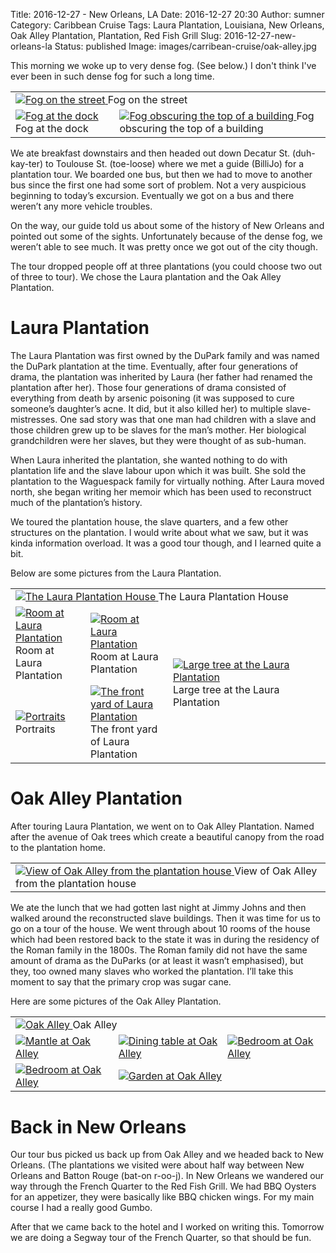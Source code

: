 Title: 2016-12-27 - New Orleans, LA
Date: 2016-12-27 20:30
Author: sumner
Category: Caribbean Cruise
Tags: Laura Plantation, Louisiana, New Orleans, Oak Alley Plantation, Plantation, Red Fish Grill
Slug: 2016-12-27-new-orleans-la
Status: published
Image: images/carribean-cruise/oak-alley.jpg

This morning we woke up to very dense fog. (See below.) I don't think I've ever
been in such dense fog for such a long time.

<table class="gallery">
  <tr>
    <td colspan="2">
      <a href="images/carribean-cruise/fog-street.jpg" target="_blank">
        <img src="images/carribean-cruise/fog-street.jpg" alt="Fog on the street" />
      </a>
      Fog on the street
    </td>
  </tr>

  <tr>
    <td>
      <a href="images/carribean-cruise/fog-dock.jpg" target="_blank">
        <img src="images/carribean-cruise/fog-dock.jpg" alt="Fog at the dock" />
      </a>
      Fog at the dock
    </td>
    <td>
      <a href="images/carribean-cruise/fog-building.jpg" target="_blank">
        <img src="images/carribean-cruise/fog-building.jpg" alt="Fog obscuring the top of a building" />
      </a>
      Fog obscuring the top of a building
    </td>
  </tr>
</table>

We ate breakfast downstairs and then headed out down Decatur St.  (duh-kay-ter)
to Toulouse St. (toe-loose) where we met a guide (BilliJo) for a plantation
tour. We boarded one bus, but then we had to move to another bus since the first
one had some sort of problem. Not a very auspicious beginning to today’s
excursion. Eventually we got on a bus and there weren’t any more vehicle
troubles.

On the way, our guide told us about some of the history of New Orleans and
pointed out some of the sights. Unfortunately because of the dense fog, we
weren’t able to see much. It was pretty once we got out of the city though.

The tour dropped people off at three plantations (you could choose two out of
three to tour). We chose the Laura plantation and the Oak Alley Plantation.

# Laura Plantation

The Laura Plantation was first owned by the DuPark family and was named the
DuPark plantation at the time. Eventually, after four generations of drama, the
plantation was inherited by Laura (her father had renamed the plantation after
her). Those four generations of drama consisted of everything from death by
arsenic poisoning (it was supposed to cure someone’s daughter’s acne. It did,
but it also killed her) to multiple slave-mistresses. One sad story was that one
man had children with a slave and those children grew up to be slaves for the
man’s mother. Her biological grandchildren were her slaves, but they were
thought of as sub-human.

When Laura inherited the plantation, she wanted nothing to do with plantation
life and the slave labour upon which it was built. She sold the plantation to
the Waguespack family for virtually nothing. After Laura moved north, she began
writing her memoir which has been used to reconstruct much of the plantation’s
history.

We toured the plantation house, the slave quarters, and a few other structures
on the plantation. I would write about what we saw, but it was kinda information
overload. It was a good tour though, and I learned quite a bit.

Below are some pictures from the Laura Plantation.

<table class="gallery">
  <tr class="picture-row">
    <td colspan="4">
      <a href="images/carribean-cruise/laura-house.jpg" target="_blank">
        <img src="images/carribean-cruise/laura-house.jpg" alt="The Laura
          Plantation House" />
      </a>
      The Laura Plantation House
    </td>
  </tr>
  <tr>
    <td>
      <a href="images/carribean-cruise/laura-room.jpg" target="_blank">
        <img src="images/carribean-cruise/laura-room.jpg" alt="Room at Laura
          Plantation" />
      </a>
      Room at Laura Plantation
    </td>
    <td>
      <a href="images/carribean-cruise/laura-crib.jpg" target="_blank">
        <img src="images/carribean-cruise/laura-crib.jpg" alt="Room at Laura
          Plantation" />
      </a>
      Room at Laura Plantation
    </td>
    <td width="50%" colspan="2" rowspan="2">
      <a href="images/carribean-cruise/laura-tree.jpg" target="_blank">
        <img src="images/carribean-cruise/laura-tree.jpg" alt="Large tree at the
          Laura Plantation" />
      </a>
      Large tree at the Laura Plantation
    </td>
  </tr>
  <tr>
    <td>
      <a href="images/carribean-cruise/laura-portraits.jpg" target="_blank">
        <img src="images/carribean-cruise/laura-portraits.jpg" alt="Portraits" />
      </a>
      Portraits
    </td>
    <td>
      <a href="images/carribean-cruise/laura-yard.jpg" target="_blank">
        <img src="images/carribean-cruise/laura-yard.jpg" alt="The front yard of
          Laura Plantation" />
      </a>
      The front yard of Laura Plantation
    </td>
  </tr>
</table>

# Oak Alley Plantation

After touring Laura Plantation, we went on to Oak Alley Plantation.
Named after the avenue of Oak trees which create a beautiful canopy from
the road to the plantation home.

<table class="gallery">
  <tr>
    <td>
      <a href="images/carribean-cruise/oak-alley-from-house.jpg" target="_blank">
        <img src="images/carribean-cruise/oak-alley-from-house.jpg" alt="View of
          Oak Alley from the plantation house" />
      </a>
      View of Oak Alley from the plantation house
    </td>
  <tr>
</table>

We ate the lunch that we had gotten last night at Jimmy Johns and then walked
around the reconstructed slave buildings. Then it was time for us to go on a
tour of the house. We went through about 10 rooms of the house which had been
restored back to the state it was in during the residency of the Roman family in
the 1800s. The Roman family did not have the same amount of drama as the DuParks
(or at least it wasn’t emphasised), but they, too owned many slaves who worked
the plantation.  I’ll take this moment to say that the primary crop was sugar
cane.

Here are some pictures of the Oak Alley Plantation.

<table class="gallery">
  <tr class="picture-row">
    <td colspan="3">
      <a href="images/carribean-cruise/oak-alley.jpg" target="_blank">
        <img src="images/carribean-cruise/oak-alley.jpg" alt="Oak Alley" />
      </a>
      Oak Alley
    </td>
  </tr>
  <tr>
    <td>
      <a href="images/carribean-cruise/oak-alley-mantle.jpg" target="_blank">
        <img src="images/carribean-cruise/oak-alley-mantle.jpg" alt="Mantle at
          Oak Alley" />
      </a>
    </td>
    <td>
      <a href="images/carribean-cruise/oak-alley-table.jpg" target="_blank">
        <img src="images/carribean-cruise/oak-alley-table.jpg" alt="Dining table
          at Oak Alley" />
      </a>
    </td>
    <td>
      <a href="images/carribean-cruise/oak-alley-bedroom.jpg" target="_blank">
        <img src="images/carribean-cruise/oak-alley-bedroom.jpg" alt="Bedroom at
          Oak Alley" />
      </a>
    </td>
  </tr>
  <tr>
    <td>
      <a href="images/carribean-cruise/oak-alley-bedroom2.jpg" target="_blank">
        <img src="images/carribean-cruise/oak-alley-bedroom2.jpg" alt="Bedroom at
          Oak Alley" />
      </a>
    </td>
    <td colspan="2">
      <a href="images/carribean-cruise/oak-alley-garden.jpg" target="_blank">
        <img src="images/carribean-cruise/oak-alley-garden.jpg" alt="Garden at
          Oak Alley" />
      </a>
    </td>
  </tr>
</table>

# Back in New Orleans

Our tour bus picked us back up from Oak Alley and we headed back to New Orleans.
(The plantations we visited were about half way between New Orleans and Batton
Rouge (bat-on r-oo-j). In New Orleans we wandered our way through the French
Quarter to the Red Fish Grill. We had BBQ Oysters for an appetizer, they were
basically like BBQ chicken wings. For my main course I had a really good Gumbo.

After that we came back to the hotel and I worked on writing this.  Tomorrow we
are doing a Segway tour of the French Quarter, so that should be fun.
